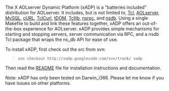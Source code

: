 The X AOLserver Dynamic Platform (xADP) is a "batteries included" distribution for AOLserver. It includes, but is not limited to, [Tcl](http://www.tcl.tk/), [AOLserver](http://www.aolserver.com/), [MySQL](http://www.mysql.com/), [cURL](http://curl.haxx.se/), [TclCurl](http://personal1.iddeo.es/andresgarci/tclcurl/english/), [tDOM](http://www.tdom.org/), [Tcllib](http://tcllib.sourceforge.net/doc/), [nsrpc](http://xadp.googlecode.com/svn/trunk/nsrpc-1.0.0/README), and [nsdb](http://xadp.googlecode.com/svn/trunk/nsdb-1.0.0/nsdb.tcl).  Using a single Makefile to build and link these features together, xADP offers an out-of-the-box experience for AOLserver.  xADP provides simple mechanisms for starting and stopping servers, server communication via RPC, and a nsdb Tcl package that wraps the ns\_db API for ease of use.

To install xADP, first check out the src from svn:

> `svn checkout http://xadp.googlecode.com/svn/trunk/ xadp`

Then read the [README](http://xadp.googlecode.com/svn/trunk/README) file for installation instructions and documentation.

Note: xADP has only been tested on Darwin\_i366. Please let me know if you have issues on other platforms.